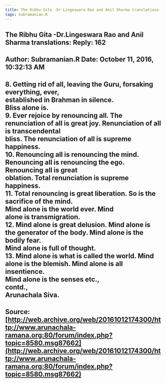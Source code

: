 ```yaml
--- 
title: The Ribhu Gita -Dr-Lingeswara Rao and Anil Sharma translations- Reply- 162   
tags: Subramanian.R  
---  
```

##  The Ribhu Gita -Dr.Lingeswara Rao and Anil Sharma translations: Reply: 162  
Author: Subramanian.R       Date: October 11, 2016, 10:32:13 AM  
---  
8\. Getting rid of all, leaving the Guru, forsaking everything, ever,  
established in Brahman in silence.   
Bliss alone is.   
9. Ever rejoice by renouncing all. The renunciation of all is great joy. Renunciation of all is transcendental   
bliss. The renunciation of all is supreme happiness.   
10. Renouncing all is renouncing the mind. Renouncing all is renouncing the ego. Renouncing all is great   
oblation. Total renunciation is supreme happiness.   
11\. Total renouncing is great liberation. So is the sacrifice of the mind.  
Mind alone is the world ever. Mind   
alone is transmigration.   
12. Mind alone is great delusion. Mind alone is the generator of the body. Mind alone is the bodily fear.   
Mind alone is full of thought.   
13. Mind alone is what is called the world. Mind alone is the blemish. Mind alone is all insentience.   
Mind alone is the senses etc.,   
contd.,   
Arunachala Siva.
 ---  
Source:[http://web.archive.org/web/20161012174300/http://www.arunachala-ramana.org:80/forum/index.php?topic=8580.msg87662](http://web.archive.org/web/20161012174300/http://www.arunachala-ramana.org:80/forum/index.php?topic=8580.msg87662)   
---  

